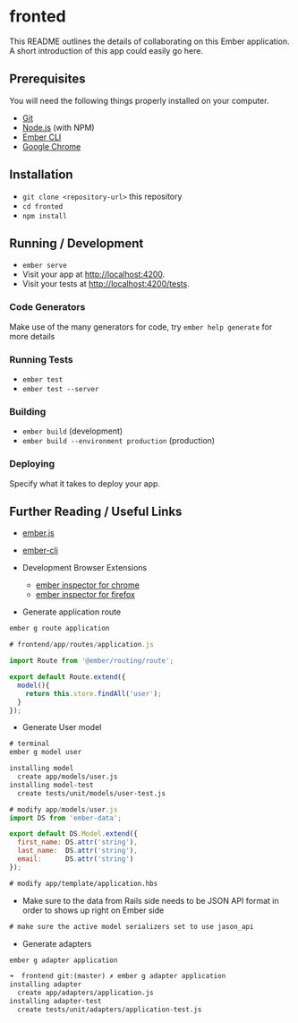 # fronted

This README outlines the details of collaborating on this Ember application.
A short introduction of this app could easily go here.

## Prerequisites

You will need the following things properly installed on your computer.

* [Git](https://git-scm.com/)
* [Node.js](https://nodejs.org/) (with NPM)
* [Ember CLI](https://ember-cli.com/)
* [Google Chrome](https://google.com/chrome/)

## Installation

* `git clone <repository-url>` this repository
* `cd fronted`
* `npm install`

## Running / Development

* `ember serve`
* Visit your app at [http://localhost:4200](http://localhost:4200).
* Visit your tests at [http://localhost:4200/tests](http://localhost:4200/tests).

### Code Generators

Make use of the many generators for code, try `ember help generate` for more details

### Running Tests

* `ember test`
* `ember test --server`

### Building

* `ember build` (development)
* `ember build --environment production` (production)

### Deploying

Specify what it takes to deploy your app.

## Further Reading / Useful Links

* [ember.js](https://emberjs.com/)
* [ember-cli](https://ember-cli.com/)
* Development Browser Extensions
  * [ember inspector for chrome](https://chrome.google.com/webstore/detail/ember-inspector/bmdblncegkenkacieihfhpjfppoconhi)
  * [ember inspector for firefox](https://addons.mozilla.org/en-US/firefox/addon/ember-inspector/)

* Generate application route

```html
ember g route application
```
```js
# frontend/app/routes/application.js

import Route from '@ember/routing/route';

export default Route.extend({
  model(){
    return this.store.findAll('user');
  }
});
```
* Generate User model

```html
# terminal
ember g model user

installing model
  create app/models/user.js
installing model-test
  create tests/unit/models/user-test.js
```

```js
# modify app/models/user.js
import DS from 'ember-data';

export default DS.Model.extend({
  first_name: DS.attr('string'),
  last_name:  DS.attr('string'),
  email:      DS.attr('string')
});
```

```html
# modify app/template/application.hbs

```

* Make sure to the data from Rails side needs to be JSON API format in order to shows up right on Ember side

```html
# make sure the active model serializers set to use jason_api
```

* Generate adapters

```html
ember g adapter application

➜  frontend git:(master) ✗ ember g adapter application
installing adapter
  create app/adapters/application.js
installing adapter-test
  create tests/unit/adapters/application-test.js
```
